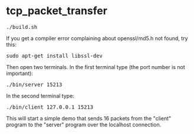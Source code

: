# tcp_packet_transfer

<pre>
./build.sh
</pre>

If you get a compiler error complaining about openssl/md5.h not found, try this:

<pre>
sudo apt-get install libssl-dev
</pre>

Then open two terminals. In the first terminal type (the port number is not important):

<pre>
./bin/server 15213
</pre>

In the second terminal type:

<pre>
./bin/client 127.0.0.1 15213
</pre>

This will start a simple demo that sends 16 packets from the "client" program to the "server" program over the localhost connection.





